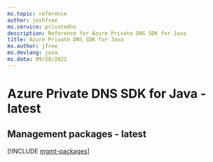 ```yaml
---
ms.topic: reference
author: joshfree
ms.service: privatedns
description: Reference for Azure Private DNS SDK for Java
title: Azure Private DNS SDK for Java
ms.author: jfree
ms.devlang: java
ms.data: 09/28/2022
---
```

# Azure Private DNS SDK for Java - latest

## Management packages - latest
[!INCLUDE [mgmt-packages](private-dns-mgmt-index.md)]